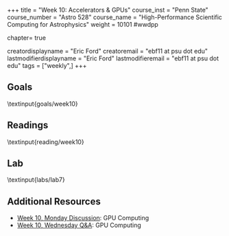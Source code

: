 +++
title = "Week 10: Accelerators & GPUs"
course_inst = "Penn State"
course_number = "Astro 528"
course_name = "High-Performance Scientific Computing for Astrophysics"
weight = 10101  #wwdpp

chapter= true

creatordisplayname = "Eric Ford"
creatoremail = "ebf11 at psu dot edu"
lastmodifierdisplayname = "Eric Ford"
lastmodifieremail = "ebf11 at psu dot edu"
tags = ["weekly",]
+++

## Goals
\textinput{goals/week10}

## Readings
\textinput{reading/week10}

## Lab
\textinput{labs/lab7}

## Additional Resources
- [Week 10, Monday Discussion](https://psuastro528.github.io/Notes-Fall2023/week10/week10_discuss.html):  GPU Computing
- [Week 10, Wednesday Q&A](https://psuastro528.github.io/Notes-Fall2023/week10/week10_qa.html):  GPU Computing
